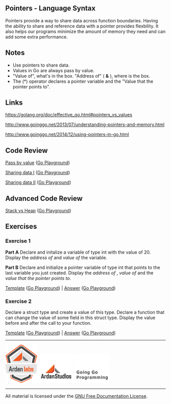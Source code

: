 ## Pointers - Language Syntax

Pointers provide a way to share data across function boundaries. Having the ability to share and reference data with a pointer provides flexbility. It also helps our programs minimize the amount of memory they need and can add some extra performance.

## Notes

* Use pointers to share data.
* Values in Go are always pass by value.
* "Value of", what's in the box. "Address of" ( **&** ), where is the box.
* The (*) operator declares a pointer variable and the "Value that the pointer points to".

## Links

https://golang.org/doc/effective_go.html#pointers_vs_values

http://www.goinggo.net/2013/07/understanding-pointers-and-memory.html

http://www.goinggo.net/2014/12/using-pointers-in-go.html

## Code Review

[Pass by value](example1/example1.go) ([Go Playground](http://play.golang.org/p/cpCcLsdbM6))

[Sharing data I](example2/example2.go) ([Go Playground](http://play.golang.org/p/j4uDMFJqiF))

[Sharing data II](example3/example3.go) ([Go Playground](http://play.golang.org/p/cK1_GFyDOo))

## Advanced Code Review

[Stack vs Heap](advanced/example1/example1.go) ([Go Playground](http://play.golang.org/p/931Cw6uzsn))

## Exercises

### Exercise 1

**Part A** Declare and initalize a variable of type int with the value of 20. Display the _address of_ and _value of_ the variable.

**Part B** Declare and initialize a pointer variable of type int that points to the last variable you just created. Display the _address of_ , _value of_ and the _value that the pointer points to_.

[Template](exercises/template1/template1.go) ([Go Playground](http://play.golang.org/p/asM7GXfJNk)) | 
[Answer](exercises/exercise1/exercise1.go) ([Go Playground](http://play.golang.org/p/pUtHSTN0Ef))

### Exercise 2

Declare a struct type and create a value of this type. Declare a function that can change the value of some field in this struct type. Display the value before and after the call to your function.

[Template](exercises/template2/template2.go) ([Go Playground](http://play.golang.org/p/b6-FNFOToO)) | 
[Answer](exercises/exercise2/exercise2.go) ([Go Playground](http://play.golang.org/p/oEtveMoO1s))

___
[![Ardan Labs](../../00-slides/images/ggt_logo.png)](http://www.ardanlabs.com)
[![Ardan Studios](../../00-slides/images/ardan_logo.png)](http://www.ardanstudios.com)
[![GoingGo Blog](../../00-slides/images/ggb_logo.png)](http://www.goinggo.net)
___
All material is licensed under the [GNU Free Documentation License](https://github.com/ArdanStudios/gotraining/blob/master/LICENSE).